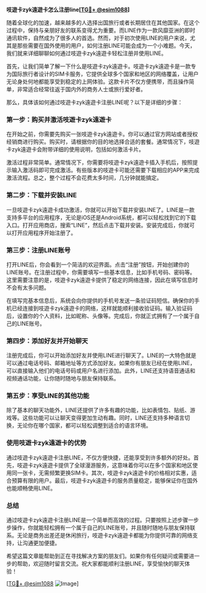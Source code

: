 **吱遊卡zyk遠遊卡怎么注册line[[TG💪+ @esim1088](https://t.me/s/esim1088)]**

随着全球化的加速，越来越多的人选择出国旅行或者长期居住在其他国家。在这个过程中，保持与亲朋好友的联系变得尤为重要。而LINE作为一款风靡亚洲的即时通讯软件，自然成为了很多人的首选。然而，对于初次使用LINE的用户来说，尤其是那些需要在国外使用的用户，如何注册LINE可能会成为一个小难题。今天，我们就来详细聊聊如何通过吱遊卡zyk遠遊卡轻松注册并使用LINE。

首先，让我们简单了解一下什么是吱遊卡zyk遠遊卡。吱遊卡zyk遠遊卡是一款专为国际旅行者设计的SIM卡服务，它提供全球多个国家和地区的网络覆盖，让用户无论身处何地都能享受到稳定的上网体验。这款卡片不仅方便携带，而且操作简单，非常适合经常往返于国内外的商务人士或旅行爱好者。

那么，具体该如何通过吱遊卡zyk遠遊卡注册LINE呢？以下是详细的步骤：

### **第一步：购买并激活吱遊卡zyk遠遊卡**
在开始之前，你需要先购买一张吱遊卡zyk遠遊卡。你可以通过官方网站或者授权经销商进行购买。购买时，请根据你的目的地选择合适的套餐。通常情况下，吱遊卡zyk遠遊卡会附带详细的使用说明，包括如何激活卡片。

激活过程非常简单。通常情况下，你需要将吱遊卡zyk遠遊卡插入手机后，按照提示输入激活码即可完成激活。有些版本的吱遊卡可能还需要下载相应的APP来完成激活流程。总之，整个过程不会花费太多时间，几分钟就能搞定。

### **第二步：下载并安装LINE**
一旦吱遊卡zyk遠遊卡成功激活，你就可以开始下载并安装LINE了。LINE是一款支持多平台的应用程序，无论是iOS还是Android系统，都可以轻松找到它的下载入口。打开应用商店，搜索“LINE”，然后点击下载并安装。安装完成后，你就可以打开应用程序开始注册了。

### **第三步：注册LINE账号**
打开LINE后，你会看到一个简洁的欢迎界面。点击“注册”按钮，开始创建你的LINE账号。在注册过程中，你需要填写一些基本信息，比如手机号码、密码等。这里需要注意的是，吱遊卡zyk遠遊卡提供了稳定的网络连接，因此在填写信息时不会有太多问题。

在填写完基本信息后，系统会向你提供的手机号发送一条验证码短信。确保你的手机已经连接到吱遊卡zyk遠遊卡的网络，这样就能顺利接收验证码。输入验证码后，设置你的个人资料，比如昵称、头像等。完成后，你就正式拥有了一个属于自己的LINE账号。

### **第四步：添加好友并开始聊天**
注册完成后，你可以开始添加好友并使用LINE进行聊天了。LINE的一大特色就是可以通过电话号码、邮箱地址等方式添加好友。如果你有朋友已经在使用LINE，可以直接输入他们的电话号码或用户名进行添加。此外，LINE还支持语音通话和视频通话功能，让你随时随地与朋友保持联系。

### **第五步：享受LINE的其他功能**
除了基本的聊天功能外，LINE还提供了许多有趣的功能，比如表情包、贴纸、游戏等。这些功能可以让聊天变得更加生动有趣。同时，LINE还支持多种语言切换，无论你在哪个国家，都可以轻松调整到适合的语言环境。

### **使用吱遊卡zyk遠遊卡的优势**
通过吱遊卡zyk遠遊卡注册LINE，不仅方便快捷，还能享受到许多额外的好处。首先，吱遊卡zyk遠遊卡提供了全球漫游服务，这意味着你可以在多个国家和地区使用同一张卡，无需频繁更换SIM卡。其次，吱遊卡zyk遠遊卡的价格相对实惠，适合预算有限的用户。最后，吱遊卡zyk遠遊卡的服务质量稳定，能够保证你在国外也能顺畅使用LINE。

### **总结**
通过吱遊卡zyk遠遊卡注册LINE是一个简单而高效的过程。只要按照上述步骤一步步操作，你就能轻松拥有一个属于自己的LINE账号，并且随时随地与朋友保持联系。无论是商务出差还是休闲旅行，吱遊卡zyk遠遊卡都能为你提供可靠的网络支持，让沟通更加便捷。

希望这篇文章能帮助到正在寻找解决方案的朋友们。如果你有任何疑问或需要进一步的帮助，欢迎随时留言交流。祝大家都能顺利注册LINE，享受愉快的聊天体验！

[[TG💪+ @esim1088](https://t.me/s/esim1088) ![Image](https://i.postimg.cc/4NQfJmqS/Snipaste-2025-05-13-00-14-12.png)]